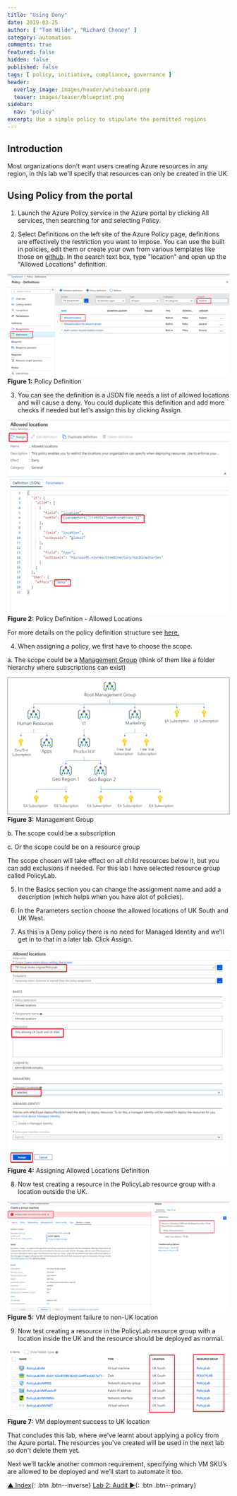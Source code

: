 ```yaml
---
title: "Using Deny"
date: 2019-03-25
author: [ "Tom Wilde", "Richard Cheney" ]
category: automation
comments: true
featured: false
hidden: false
published: false
tags: [ policy, initiative, compliance, governance ]
header:
  overlay_image: images/header/whiteboard.png
  teaser: images/teaser/blueprint.png
sidebar:
  nav: "policy"
excerpt: Use a simple policy to stipulate the permitted regions
---
```


## Introduction

Most organizations don't want users creating Azure resources in any region, in this lab we'll specify that resources can only be created in the UK.

## Using Policy from the portal


1. Launch the Azure Policy service in the Azure portal by clicking All services, then searching for and selecting Policy.

2. Select Definitions on the left site of the Azure Policy page, definitions are effectively the restriction you want to impose. You can use the built in policies, edit them or create your own from various templates like those on [github](https://github.com/Azure/azure-policy).  In the search text box, type "location" and open up the "Allowed Locations" definition. 

![Policy Definition](/automation/policy/images/lab1-policydefinition.png)
**Figure 1:** Policy Definition

3. You can see the definition is a JSON file needs a list of allowed locations and will cause a deny. You could duplicate this definition and add more checks if needed but let's assign this by clicking Assign.

![Policy Definition-Allowed Locations](/automation/policy/images/lab1-policydefinition-allowedlocations.png)
**Figure 2:** Policy Definition - Allowed Locations

For more details on the policy definition structure see [here.](https://docs.microsoft.com/en-us/azure/governance/policy/concepts/definition-structure) 


4. When assigning a policy, we first have to choose the scope. 
  
  a. The scope could be a [Management Group](https://docs.microsoft.com/en-us/azure/governance/management-groups/) (think of them like a folder hierarchy where subscriptions can exist)

![Management Groups example](/automation/policy/images/lab1-managementgroups.png)
**Figure 3:** Management Group

  b. The scope could be a subscription
  
  c. Or the scope could be on a resource group
  
The scope chosen will take effect on all child resources below it, but you can add exclusions if needed. For this lab I have selected resource group called PolicyLab.

5.  In the Basics section you can change the assignment name and add a description (which helps when you have alot of policies).

6. In the Parameters section choose the allowed locations of UK South and UK West.

7. As this is a Deny policy there is no need for Managed Identity and we'll get in to that in a later lab. Click Assign. 

![Policy Definition-Allowed Locations](/automation/policy/images/lab1-policydefinition-allowedlocations-assign.png)
**Figure 4:** Assigning Allowed Locations Definition

8. Now test creating a resource in the PolicyLab resource group with a location outside the UK.

![Policy Test-Portal](/automation/policy/images/lab1-policytest-portal.png)
**Figure 5:** VM deployment failure to non-UK location

9. Now test creating a resource in the PolicyLab resource group with a location inside the UK and the resource should be deployed as normal.

![Policy Test-Portal](/automation/policy/images/lab1-policytest-portal-success.png)
**Figure 7:** VM deployment success to UK location

That concludes this lab, where we've learnt about applying a policy from the Azure portal. The resources you've created will be used in the next lab so don't delete them yet.

Next we'll tackle another common requirement, specifying which VM SKU’s are allowed to be deployed and we’ll start to automate it too. 


[▲ Index](../#labs){: .btn .btn--inverse} [Lab 2: Audit ►](../lab2){: .btn .btn--primary}




